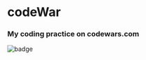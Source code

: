 # codeWar
### My coding practice on codewars.com

![badge](https://www.codewars.com/users/dragonH/badges/large)

